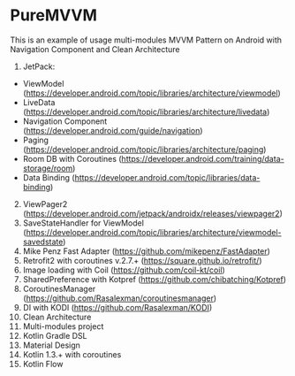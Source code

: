 # PureMVVM
This is an example of usage multi-modules MVVM Pattern on Android with Navigation Component and Clean Architecture

1) JetPack:
 - ViewModel (https://developer.android.com/topic/libraries/architecture/viewmodel)
 - LiveData (https://developer.android.com/topic/libraries/architecture/livedata)
 - Navigation Component (https://developer.android.com/guide/navigation)
 - Paging (https://developer.android.com/topic/libraries/architecture/paging)
 - Room DB with Coroutines (https://developer.android.com/training/data-storage/room)
 - Data Binding (https://developer.android.com/topic/libraries/data-binding)
2) ViewPager2 (https://developer.android.com/jetpack/androidx/releases/viewpager2)
3) SaveStateHandler for ViewModel (https://developer.android.com/topic/libraries/architecture/viewmodel-savedstate)
4) Mike Penz Fast Adapter (https://github.com/mikepenz/FastAdapter)
5) Retrofit2 with coroutines v.2.7.+ (https://square.github.io/retrofit/)
6) Image loading with Coil (https://github.com/coil-kt/coil)
7) SharedPreference with Kotpref (https://github.com/chibatching/Kotpref)
8) CoroutinesManager (https://github.com/Rasalexman/coroutinesmanager)
9) DI with KODI (https://github.com/Rasalexman/KODI)
10) Clean Architecture
11) Multi-modules project
12) Kotlin Gradle DSL
13) Material Design
14) Kotlin 1.3.+ with coroutines
15) Kotlin Flow
